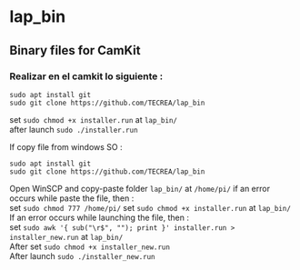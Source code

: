 # lap_bin
## Binary files for CamKit

### Realizar en el camkit lo siguiente :
```
sudo apt install git
sudo git clone https://github.com/TECREA/lap_bin
```
set `sudo chmod +x installer.run` at `lap_bin/` <br>
after launch `sudo ./installer.run`

If copy file from windows SO :<br>
```
sudo apt install git
sudo git clone https://github.com/TECREA/lap_bin
```
Open WinSCP and copy-paste folder `lap_bin/` at `/home/pi/` if an error occurs while paste the file, then :  <br>
set `sudo chmod 777 /home/pi/`
set `sudo chmod +x installer.run` at `lap_bin/` <br>
If an error occurs while launching the file, then :  <br>
set `sudo awk '{ sub("\r$", ""); print }' installer.run > installer_new.run` at `lap_bin/` <br>
After set `sudo chmod +x installer_new.run` <br> 
After launch `sudo ./installer_new.run`
